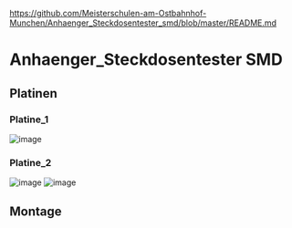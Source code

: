 https://github.com/Meisterschulen-am-Ostbahnhof-Munchen/Anhaenger_Steckdosentester_smd/blob/master/README.md


# Anhaenger_Steckdosentester SMD

## Platinen



### Platine_1

![image](https://user-images.githubusercontent.com/69573151/222134953-29061437-8e9c-4568-9d9c-d81232000056.png)



### Platine_2

![image](https://user-images.githubusercontent.com/69573151/222139998-ca982f1e-6adf-4c09-964f-0612d78010e1.png)
![image](https://user-images.githubusercontent.com/69573151/222140043-5105fc7e-e0cb-4fec-8976-30d81c9a6e67.png)




## Montage


